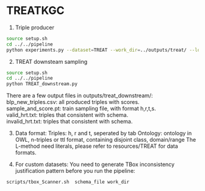 # TREATKGC
1. Triple producer


```bash
source setup.sh
cd ../../pipeline 
python experiments.py --dataset=TREAT --work_dir=../outputs/treat/ --loops=1 --pipeline="l" --use_gpu=True --rel_model=transe
```
2. TREAT downsteam sampling

```bash
source setup.sh
cd ../../pipeline 
python TREAT_downstream.py
```
There are a few output files in outputs/treat_downstream/: \
blp_new_triples.csv: all produced triples with scores. \
sample_and_score.pt: train sampling file, with format h,r,t,s. \
valid_hrt.txt: triples that consistent with schema. \
invalid_hrt.txt: triples that consistent with schema. 


3. Data format: 
Triples: h, r and t, seperated by tab
Ontology: ontology in OWL, n-triples or ttl format, containing disjoint class, domain/range 
The L-method need literals, please refer to resources/TREAT for data formats.

4. For custom datasets:
You need to generate TBox inconsistency justification pattern before you run the pipeline:
```
scripts/tbox_Scanner.sh  schema_file work_dir
```
